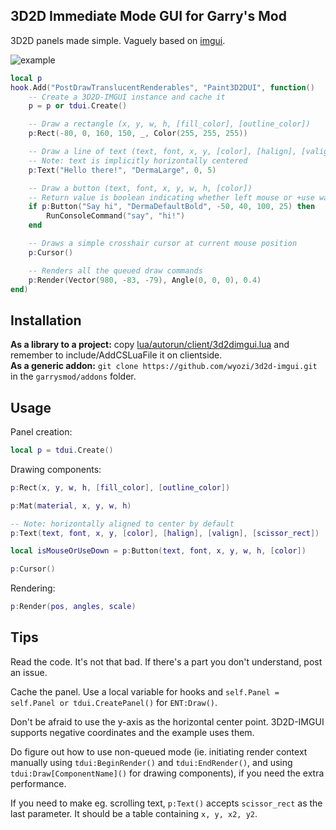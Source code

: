 ## 3D2D Immediate Mode GUI for Garry's Mod

3D2D panels made simple. Vaguely based on [imgui](https://github.com/ocornut/imgui).

![example](http://i.imgur.com/dhjqFZD.jpg)

```lua
local p
hook.Add("PostDrawTranslucentRenderables", "Paint3D2DUI", function()
    -- Create a 3D2D-IMGUI instance and cache it
	p = p or tdui.Create()

    -- Draw a rectangle (x, y, w, h, [fill_color], [outline_color])
	p:Rect(-80, 0, 160, 150, _, Color(255, 255, 255))

    -- Draw a line of text (text, font, x, y, [color], [halign], [valign])
    -- Note: text is implicitly horizontally centered
	p:Text("Hello there!", "DermaLarge", 0, 5)

    -- Draw a button (text, font, x, y, w, h, [color])
    -- Return value is boolean indicating whether left mouse or +use was pressed during this frame
	if p:Button("Say hi", "DermaDefaultBold", -50, 40, 100, 25) then
		RunConsoleCommand("say", "hi!")
	end

    -- Draws a simple crosshair cursor at current mouse position
    p:Cursor()

    -- Renders all the queued draw commands
	p:Render(Vector(980, -83, -79), Angle(0, 0, 0), 0.4)
end)
```

## Installation
__As a library to a project:__ copy [lua/autorun/client/3d2dimgui.lua](../blob/master/lua/autorun/client/3d2dimgui.lua) and remember to include/AddCSLuaFile it on clientside.  
__As a generic addon:__ ```git clone https://github.com/wyozi/3d2d-imgui.git``` in the ```garrysmod/addons``` folder.

## Usage
Panel creation:
```lua
local p = tdui.Create()
```

Drawing components:
```lua
p:Rect(x, y, w, h, [fill_color], [outline_color])

p:Mat(material, x, y, w, h)

-- Note: horizontally aligned to center by default
p:Text(text, font, x, y, [color], [halign], [valign], [scissor_rect])

local isMouseOrUseDown = p:Button(text, font, x, y, w, h, [color])

p:Cursor()
```

Rendering:
```lua
p:Render(pos, angles, scale)
```

## Tips
Read the code. It's not that bad. If there's a part you don't understand, post an issue.

Cache the panel. Use a local variable for hooks and ```self.Panel = self.Panel or tdui.CreatePanel()``` for ```ENT:Draw()```.

Don't be afraid to use the y-axis as the horizontal center point. 3D2D-IMGUI supports negative coordinates and the example uses them.

Do figure out how to use non-queued mode (ie. initiating render context manually using ```tdui:BeginRender()``` and ```tdui:EndRender()```, and using ```tdui:Draw[ComponentName]()``` for drawing components), if you need the extra performance.

If you need to make eg. scrolling text, ```p:Text()``` accepts ```scissor_rect``` as the last parameter. It should be a table containing ```x, y, x2, y2```. 
